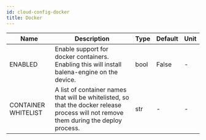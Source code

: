 ```yaml
---
id: cloud-config-docker
title: Docker
---
```


| Name | Description | Type | Default | Unit |
| ------ | ------ | ------ | ------ | ------ |
| ENABLED | Enable support for docker containers. Enabling this will install balena-engine on the device. | bool | False | - |
| CONTAINER WHITELIST | A list of container names that will be whitelisted, so that the docker release process will not remove them during the deploy process. | str | - | - |
